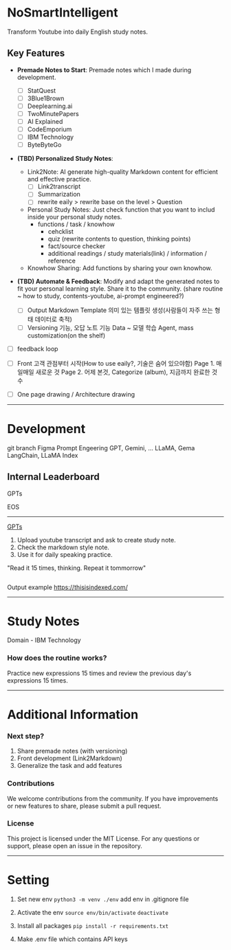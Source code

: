# NoSmartIntelligent

Transform Youtube into daily English study notes.

## Key Features

- **Premade Notes to Start**: Premade notes which I made during development.
    - [ ] StatQuest
    - [ ] 3Blue1Brown
    - [ ] Deeplearning.ai
    - [ ] TwoMinutePapers
    - [ ] AI Explained
    - [ ] CodeEmporium
    - [ ] IBM Technology
    - [ ] ByteByteGo

- **(TBD) Personalized Study Notes**:
    - Link2Note: AI generate high-quality Markdown content for efficient and effective practice.
        - [ ] Link2transcript
        - [ ] Summarization
        - [ ] rewrite eaily > rewrite base on the level > Question
    - Personal Study Notes: Just check function that you want to includ inside your personal study notes.
        - functions / task / knowhow
            - cehcklist
            - quiz (rewrite contents to question, thinking points)
            - fact/source checker
            - additional readings / study materials(link) / information / reference
    - Knowhow Sharing: Add functions by sharing your own knowhow.

- **(TBD) Automate & Feedback**: Modify and adapt the generated notes to fit your personal learning style. Share it to the community. (share routine ~ how to study, contents-youtube, ai-prompt engineered?)
    - [ ] Output Markdown Template 의미 있는 템플릿 생성(사람들이 자주 쓰는 형태 데이터로 축적)
    - [ ] Versioning 기능, 오답 노트 기능
Data ~ 모델 학습
Agent, mass customization(on the shelf)

- [ ] feedback loop

- [ ] Front
고객 관점부터 시작(How to use eaily?, 기술은 숨어 있으야함)
Page 1. 매일매일 새로운 것
Page 2. 어제 본것, Categorize (album), 지금까지 완료한 것 수

- [ ] One page drawing / Architecture drawing

---
# Development
git branch
Figma
Prompt Engeering
GPT, Gemini, ...
LLaMA, Gema
LangChain, LLaMA Index

## Internal Leaderboard
GPTs


EOS

---

[GPTs](https://chatgpt.com/g/g-bL2ch5Ok8-no-smart-intelligent)

1. Upload youtube transcript and ask to create study note.
2. Check the markdown style note.
3. Use it for daily speaking practice.

"Read it 15 times, thinking. Repeat it tommorrow"

![]()

Output example
https://thisisindexed.com/

---
# Study Notes

Domain - 
IBM Technology


### How does the routine works?
Practice new expressions 15 times and
review the previous day's expressions 15 times.



---
# Additional Information

### 

### Next step?
1. Share premade notes (with versioning)
2. Front development (Link2Markdown)
3. Generalize the task and add features

### Contributions
We welcome contributions from the community. If you have improvements or new features to share, please submit a pull request.

### License
This project is licensed under the MIT License.
For any questions or support, please open an issue in the repository.



---

# Setting

1. Set new env
```python3 -m venv ./env```
add env in .gitignore file

2. Activate the env
```source env/bin/activate```
```deactivate```

3. Install all packages
```pip install -r requirements.txt```

4. Make .env file which contains API keys

